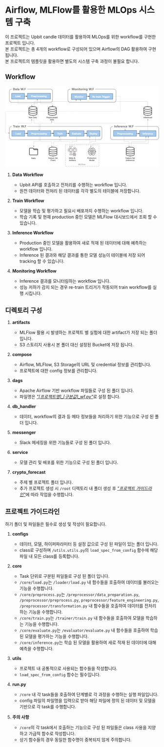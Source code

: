 # Airflow, MLFlow를 활용한 MLOps 시스템 구축

이 프로젝트는 Upbit candle 데이터를 활용하여 MLOps를 위한 workflow를 구현한 프로젝트 입니다.
<br>본 프로젝트는 총 4개의 workflow로 구성되어 있으며 Airflow의 DAG 활용하여 구현 됩니다.
<br>본 프로젝트의 템플릿을 활용하면 별도의 시스템 구축 과정이 불필요 합니다.


## Workflow

<img src="imgs/architecture.jpg" alt='아키텍처' witdh="100%">

1. **Data Workflow**
   - Upbit API를 호출하고 전처리를 수행하는 workflow 입니다.
   - 원천 데이터와 전처리 된 데이터를 각각 별도의 테이블에 저장합니다.
   
2. **Train Workflow**
   - 모델을 학습 및 평가하고 필요시 배포까지 수행하는 workflow 입니다.
   - 학습 기록 및 현재 production 중인 모델은 MLFlow 대시보드에서 조회 할 수 있습니다.
   
3. **Inference Workflow**
   - Production 중인 모델을 활용하여 새로 적재 된 데이터에 대해 예측하는 workflow 입니다.
   - Inference 된 결과와 해당 결과를 통한 모델 성능이 테이블에 저장 되어 tracking 할 수 있습니다.
   
4. **Monitoring Workflow**
   - Inference 결과를 모니터링하는 workflow 입니다.
   - 성능 저하가 감지 되는 경우 re-train 트리거가 작동되어 train workflow를 실행 시킵니다.
   

## 디렉토리 구성

1. **artifacts**
   - MLFlow 활용 시 발생하는 프로젝트 별 실험에 대한 artifact가 저장 되는 폴더 입니다.
   - S3 스토리지 사용시 본 폴더 대신 설정된 Bucket에 저장 됩니다.

2. **compose**
   - Airflow, MLFlow, S3 Storage의 URL 및 credential 정보를 관리합니다.
   - 프로젝트에 대한 config 정보를 관리합니다.
   
3. **dags**
   - Apache Airflow 기반 workflow 파일들로 구성 된 폴더 입니다.
   - 파일명은 <u>*"[프로젝트명]_[구분값]_wf.py"*</u>로 설정 합니다.
   
4. **db_handler**
   - 데이터, workflow의 결과 등 메타 정보들을 처리하기 위한 기능으로 구성 된 폴더 입니다.
   
5. **messenger**
   - Slack 메세징을 위한 기능들로 구성 된 폴더 입니다.
   
6. **service**
   - 모델 관리 및 배포를 위한 기능으로 구성 된 폴더 입니다.
   
7. **crypto_forecast**
   - 주제 별 프로젝트 폴더 입니다.
   - 추가 프로젝트 생성 시 `/root` 디렉토리 내 폴더 생성 후 <u>*"프로젝트 가이드라인"*</u>에 따라 작업을 수행합니다.

  
## 프로젝트 가이드라인

하기 폴더 및 파일들은 필수로 생성 및 작성이 필요합니다.

1. **configs**
   - 데이터, 모델, 하이퍼파라미터 등 설정 값으로 구성 된 파일이 있는 폴더 입니다.
   - class로 구성하며 `/utils.utils.py`의 `load_spec_from_config` 함수에 해당 파일 내 모든 class를 등록합니다.
   
2. **core**
   - Task 단위로 구분된 파일들로 구성 된 폴더 입니다.
   - `/core/load.py`는 `/loader/load.py` 내 함수들을 호출하여 데이터를 불러오는 기능을 수행합니다.
   - `/core/preprocess.py`는 `/preprocessor/data_preparation.py`, `/preprocessor/preprocess.py`, `preprocessor/feature_engineering.py`, `/preprocessor/transformation.py` 내 함수들을 호출하여 데이터를 전처리하는 기능을 수행합니다.
   - `/core/train.py`는 `/trainer/train.py` 내 함수들을 호출하여 모델을 학습하는 기능을 수행합니다.
   - `/core/evaluate.py`는 `/evaluator/evaluate.py` 내 함수들을 호출하여 학습 된 모델을 평가하는 기능을 수행합니다.
   - `/core/inference.py`는 학습 된 모델을 활용하여 새로 적재 된 데이터에 대해 예측을 수행합니다.
   
3. **utils**
   - 프로젝트 내 공통적으로 사용되는 함수들을 작성합니다.
   - `load_spec_from_config` 함수는 필수입니다.

4. **run.py**
   - `/core` 내 각 task들을 호출하여 단계별로 각 과정을 수행하는 실행 파일입니다.
   - config 파일의 파일명을 입력으로 받아 해당 파일에 정의 된 데이터 및 모델을 기반으로 각 task를 수행합니다.
   
5. **주의 사항**
   - `/core`의 각 task에서 호출하는 기능으로 구성 된 파일들은 class 사용을 지양하고 가급적 함수로 작성합니다.
   - 상기 함수들의 경우 동일한 함수명이 중복되지 않게 주의합니다.